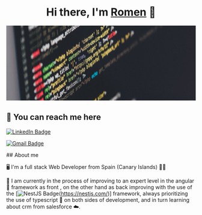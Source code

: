 <div align="center">
<h1 align="center">Hi there, I'm <a href="https://romencv.netlify.app/">Romen</a> 👋</h1>
</div>
<img  width="1500" height="200" src="https://github.com/romentoss/romentoss/blob/master/fondo.png?raw=true">

  ## 🔗 **You can reach me here**

<div>


 
[![LinkedIn Badge](https://img.shields.io/badge/LinkedIn-0A66C2?logo=linkedin&logoColor=fff&style=plastic)](https://www.linkedin.com/in/romentos/)


[![Gmail Badge](https://img.shields.io/badge/Gmail-EA4335?logo=gmail&logoColor=fff&style=plastic)](https://mail.google.com/mail/u/0/?fs=1&tf=cm&source=mailto&to=padilla.naranja@gmail.com)

</div>
## About me

🖥️ I'm a full stack Web Developer from Spain (Canary Islands) 🌴🌴

🙇 I am currently in the process of improving to an expert level in the angular 📕 framework as front , on the other hand as back improving with the use of the
[![NestJS Badge](https://img.shields.io/badge/NestJS-E0234E?logo=nestjs&logoColor=fff&style=plastic)(https://nestjs.com/)]
framework, always prioritizing the use of typescript 📘 on both sides of development, and in turn learning about crm from salesforce ☁️.

<!--
**romentoss/romentoss** is a ✨ _special_ ✨ repository because its `README.md` (this file) appears on your GitHub profile.

Here are some ideas to get you started:

- 🔭 I’m currently working on ...
- 🌱 I’m currently learning ...
- 👯 I’m looking to collaborate on ...
- 🤔 I’m looking for help with ...
- 💬 Ask me about ...
- 📫 How to reach me: ...
- 😄 Pronouns: ...
- ⚡ Fun fact: ...
-->
